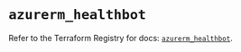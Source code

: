 # `azurerm_healthbot`

Refer to the Terraform Registry for docs: [`azurerm_healthbot`](https://registry.terraform.io/providers/hashicorp/azurerm/3.115.0/docs/resources/healthbot).
